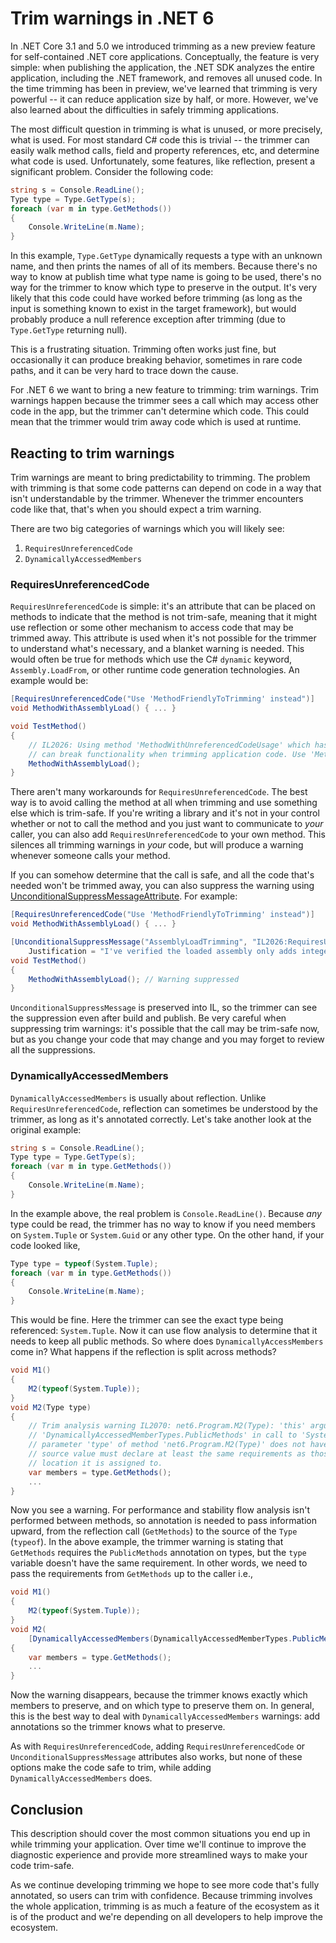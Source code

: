 
# Trim warnings in .NET 6

In .NET Core 3.1 and 5.0 we introduced trimming as a new preview feature for self-contained .NET
core applications. Conceptually, the feature is very simple: when publishing the application, the
.NET SDK analyzes the entire application, including the .NET framework, and removes all unused
code. In the time trimming has been in preview, we've learned that trimming is very powerful --
it can reduce application size by half, or more. However, we've also learned about the
difficulties in safely trimming applications.

The most difficult question in trimming is what is unused, or more precisely, what is used. For
most standard C# code this is trivial -- the trimmer can easily walk method calls, field and
property references, etc, and determine what code is used. Unfortunately, some features, like
reflection, present a significant problem. Consider the following code:

```C#
string s = Console.ReadLine();
Type type = Type.GetType(s);
foreach (var m in type.GetMethods())
{
    Console.WriteLine(m.Name);
}
```

In this example, `Type.GetType` dynamically requests a type with an unknown name, and then prints
the names of all of its members. Because there's no way to know at publish time what type name is
going to be used, there's no way for the trimmer to know which type to preserve in the output.
It's very likely that this code could have worked before trimming (as long as the input is
something known to exist in the target framework), but would probably produce a null reference
exception after trimming (due to `Type.GetType` returning null).

This is a frustrating situation. Trimming often works just fine, but occasionally it can produce
breaking behavior, sometimes in rare code paths, and it can be very hard to trace down the cause.

For .NET 6 we want to bring a new feature to trimming: trim warnings. Trim warnings happen
because the trimmer sees a call which may access other code in the app, but the trimmer can't
determine which code. This could mean that the trimmer would trim away code which is used at
runtime.

## Reacting to trim warnings

Trim warnings are meant to bring predictability to trimming. The problem with trimming is that some
code patterns can depend on code in a way that isn't understandable by the trimmer. Whenever the
trimmer encounters code like that, that's when you should expect a trim warning.

There are two big categories of warnings which you will likely see:

 1. `RequiresUnreferencedCode`
 2. `DynamicallyAccessedMembers`

### RequiresUnreferencedCode

`RequiresUnreferencedCode` is simple: it's an attribute that can be placed on methods to indicate
that the method is not trim-safe, meaning that it might use reflection or some other mechanism
to access code that may be trimmed away. This attribute is used when it's not possible for the
trimmer to understand what's necessary, and a blanket warning is needed. This would often
be true for methods which use the C# `dynamic` keyword, `Assembly.LoadFrom`, or other runtime code generation technologies.
An example would be:

```C#
[RequiresUnreferencedCode("Use 'MethodFriendlyToTrimming' instead")]
void MethodWithAssemblyLoad() { ... }

void TestMethod()
{
    // IL2026: Using method 'MethodWithUnreferencedCodeUsage' which has 'RequiresUnreferencedCodeAttribute'
    // can break functionality when trimming application code. Use 'MethodFriendlyToTrimming' instead.
    MethodWithAssemblyLoad();
}
```

There aren't many workarounds for `RequiresUnreferencedCode`. The best way is to avoid calling
the method at all when trimming and use something else which is trim-safe. If you're writing a
library and it's not in your control whether or not to call the method and you just want to
communicate to *your* caller, you can also add `RequiresUnreferencedCode` to your own method.
This silences all trimming warnings in *your* code, but will produce a warning whenever someone
calls your method.

If you can somehow determine that the call is safe, and all the code that's needed won't be
trimmed away, you can also suppress the warning using
[UnconditionalSuppressMessageAttribute](https://docs.microsoft.com/en-us/dotnet/api/system.diagnostics.codeanalysis.unconditionalsuppressmessageattribute?view=net-5.0).
For example:

```C#
[RequiresUnreferencedCode("Use 'MethodFriendlyToTrimming' instead")]
void MethodWithAssemblyLoad() { ... }

[UnconditionalSuppressMessage("AssemblyLoadTrimming", "IL2026:RequiresUnreferencedCode",
    Justification = "I've verified the loaded assembly only adds integers, so it's safe")]
void TestMethod()
{
    MethodWithAssemblyLoad(); // Warning suppressed
}
```

`UnconditionalSuppressMessage` is preserved into IL, so the trimmer can see the suppression even
after build and publish. Be very careful when suppressing trim warnings: it's possible that the
call may be trim-safe now, but as you change your code that may change and you may forget to
review all the suppressions.

### DynamicallyAccessedMembers

`DynamicallyAccessedMembers` is usually about reflection. Unlike `RequiresUnreferencedCode`,
reflection can sometimes be understood by the trimmer, as long as it's annotated correctly.
Let's take another look at the original example:

```C#
string s = Console.ReadLine();
Type type = Type.GetType(s);
foreach (var m in type.GetMethods())
{
    Console.WriteLine(m.Name);
}
```

In the example above, the real problem is `Console.ReadLine()`. Because *any* type could
be read, the trimmer has no way to know if you need members on `System.Tuple` or `System.Guid`
or any other type. On the other hand, if your code looked like,

```C#
Type type = typeof(System.Tuple);
foreach (var m in type.GetMethods())
{
    Console.WriteLine(m.Name);
}
```

This would be fine. Here the trimmer can see the exact type being referenced: `System.Tuple`. Now
it can use flow analysis to determine that it needs to keep all public methods. So where does
`DynamicallyAccessMembers` come in? What happens if the reflection is split across methods?

```C#
void M1()
{
    M2(typeof(System.Tuple));
}
void M2(Type type)
{
    // Trim analysis warning IL2070: net6.Program.M2(Type): 'this' argument does not satisfy
    // 'DynamicallyAccessedMemberTypes.PublicMethods' in call to 'System.Type.GetMethods()'. The
    // parameter 'type' of method 'net6.Program.M2(Type)' does not have matching annotations. The
    // source value must declare at least the same requirements as those declared on the target
    // location it is assigned to.
    var members = type.GetMethods();
    ...
}
```

Now you see a warning. For performance and stability flow analysis isn't performed between
methods, so annotation is needed to pass information upward, from the reflection call
(`GetMethods`) to the source of the `Type` (`typeof`). In the above example, the trimmer warning
is stating that `GetMethods` requires the `PublicMethods` annotation on types, but the `type`
variable doesn't have the same requirement. In other words, we need to pass the requirements from
`GetMethods` up to the caller i.e.,

```C#
void M1()
{
    M2(typeof(System.Tuple));
}
void M2(
    [DynamicallyAccessedMembers(DynamicallyAccessedMemberTypes.PublicMethods)] Type type)
{
    var members = type.GetMethods();
    ...
}
```

Now the warning disappears, because the trimmer knows exactly which members to preserve, and on
which type to preserve them on. In general, this is the best way to deal with
`DynamicallyAccessedMembers` warnings: add annotations so the trimmer knows what to preserve.

As with `RequiresUnreferencedCode`, adding `RequiresUnreferencedCode` or
`UnconditionalSuppressMessage` attributes also works, but none of these options make the code
safe to trim, while adding `DynamicallyAccessedMembers` does.

## Conclusion

This description should cover the most common situations you end up in while trimming your
application. Over time we'll continue to improve the diagnostic experience and provide more streamlined
ways to make your code trim-safe.

As we continue developing trimming we hope to see more code that's fully annotated, so users can
trim with confidence. Because trimming involves the whole application, trimming is as much a
feature of the ecosystem as it is of the product and we're depending on all developers to help
improve the ecosystem.

